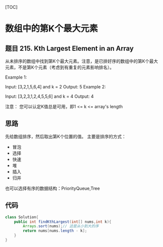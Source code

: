 [TOC]
# 数组中的第K个最大元素
## 题目 215. Kth Largest Element in an Array
从未排序的数组中找到第K个最大元素。注意，是已排好序的数组中的第K个最大元素，不是第K个元素（考虑到有重复的元素影响排名）。

Example 1:

Input: [3,2,1,5,6,4] and k = 2
Output: 5
Example 2:

Input: [3,2,3,1,2,4,5,5,6] and k = 4
Output: 4

注意：
您可以认定K值总是可用，即1 <= k <= array's length

## 思路
先给数组排序，然后取出第K个位置的值。
主要是排序的方式：
- 冒泡
- 选择
- 快速
- 堆
- 插入
- 归并

也可以选择有序的数据结构：PriorityQueue,Tree
## 代码
``` java
class Solution{
    public int findKthLargest(int[] nums,int k){
        Arrays.sort(nums);// 这是从小到大的序
        return nums[nums.length - k];
    }
}
```


















